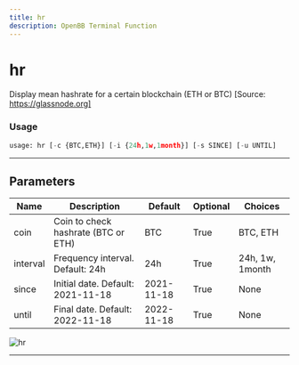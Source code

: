 ```yaml
---
title: hr
description: OpenBB Terminal Function
---
```


# hr

Display mean hashrate for a certain blockchain (ETH or BTC) [Source: https://glassnode.org]

### Usage

```python
usage: hr [-c {BTC,ETH}] [-i {24h,1w,1month}] [-s SINCE] [-u UNTIL]
```

---

## Parameters

| Name | Description | Default | Optional | Choices |
| ---- | ----------- | ------- | -------- | ------- |
| coin | Coin to check hashrate (BTC or ETH) | BTC | True | BTC, ETH |
| interval | Frequency interval. Default: 24h | 24h | True | 24h, 1w, 1month |
| since | Initial date. Default: 2021-11-18 | 2021-11-18 | True | None |
| until | Final date. Default: 2022-11-18 | 2022-11-18 | True | None |
![hr](https://user-images.githubusercontent.com/46355364/154067420-9fdd9324-c4f2-4bb4-91c1-4c675e4b45d1.png)

---

